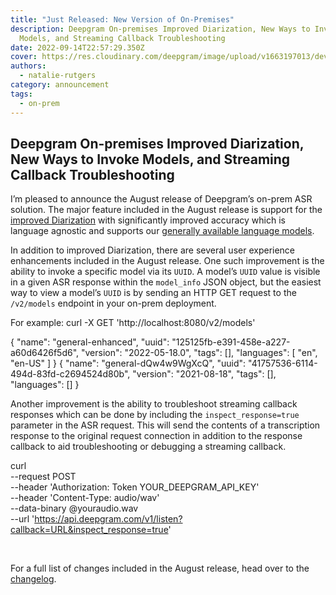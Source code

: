 ```yaml
---
title: "Just Released: New Version of On-Premises"
description: Deepgram On-premises Improved Diarization, New Ways to Invoke
  Models, and Streaming Callback Troubleshooting
date: 2022-09-14T22:57:29.350Z
cover: https://res.cloudinary.com/deepgram/image/upload/v1663197013/devrel-on-premise-release-blog_1_ejgm2u.png
authors:
  - natalie-rutgers
category: announcement
tags:
  - on-prem
---
```

## Deepgram On-premises Improved Diarization, New Ways to Invoke Models, and Streaming Callback Troubleshooting

I’m pleased to announce the August release of Deepgram’s on-prem ASR solution. The major feature included in the August release is support for the [improved Diarization](https://deepgram.com/changelog/introducing-improved-diarization/ "https\://deepgram.com/changelog/introducing-improved-diarization/") with significantly improved accuracy which is language agnostic and supports our [generally available language models](https://developers.deepgram.com/documentation/features/language/ "https\://developers.deepgram.com/documentation/features/language/").

In addition to improved Diarization, there are several user experience enhancements included in the August release. One such improvement is the ability to invoke a specific model via its `UUID`. A model’s `UUID` value is visible in a given ASR response within the `model_info` JSON object, but the easiest way to view a model’s `UUID` is by sending an HTTP GET request to the `/v2/models` endpoint in your on-prem deployment. 

For example:
curl -X GET 'http://localhost:8080/v2/models'

{
  "name": "general-enhanced",
  "uuid": "125125fb-e391-458e-a227-a60d6426f5d6",
  "version": "2022-05-18.0",
  "tags": [],
  "languages": [
    "en",
    "en-US"
  ]
}
{
  "name": "general-dQw4w9WgXcQ",
  "uuid": "41757536-6114-494d-83fd-c2694524d80b",
  "version": "2021-08-18",
  "tags": [],
  "languages": []
}
 

Another improvement is the ability to troubleshoot streaming callback responses which can be done by including the `inspect_response=true` parameter in the ASR request. This will send the contents of a transcription response to the original request connection in addition to the response callback to aid troubleshooting or debugging a streaming callback.

curl \
  --request POST \
  --header 'Authorization: Token YOUR_DEEPGRAM_API_KEY' \
  --header 'Content-Type: audio/wav' \
  --data-binary @youraudio.wav \
  --url 'https://api.deepgram.com/v1/listen?callback=URL&inspect_response=true'

 

For a full list of changes included in the August release, head over to the [changelog](https://deepgram.com/changelog/deepgram-on-premise-release-220831/ "https\://deepgram.com/changelog/deepgram-on-premise-release-220831/").
